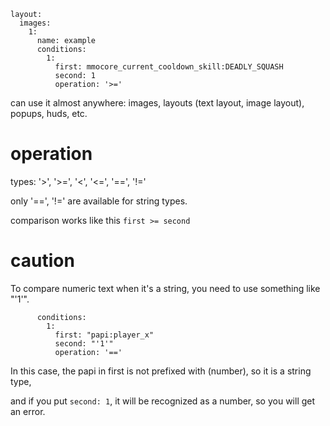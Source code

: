 ```
layout:
  images:
    1:
      name: example
      conditions:
        1:
          first: mmocore_current_cooldown_skill:DEADLY_SQUASH
          second: 1
          operation: '>='
```
can use it almost anywhere: images, layouts (text layout, image layout), popups, huds, etc.

# operation
types: '>', '>=', '<', '<=', '==', '!='

only '==', '!=' are available for string types.

comparison works like this `first >= second`

# caution
To compare numeric text when it's a string, you need to use something like "'1'".
```
      conditions:
        1:
          first: "papi:player_x"
          second: "'1'"
          operation: '=='
```

In this case, the papi in first is not prefixed with (number), so it is a string type,

and if you put `second: 1`, it will be recognized as a number, so you will get an error.